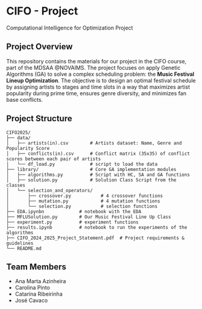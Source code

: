 # CIFO - Project
Computational Intelligence for Optimization Project

## Project Overview
This repository contains the materials for our project in the CIFO course, part of the MDSAA @NOVAIMS. The project focuses on apply Genetic Algorithms (GA) to solve a complex scheduling problem: the **Music Festival Lineup Optimization**. The objective is to design an optimal festival schedule by assigning artists to stages and time slots in a way that maximizes artist popularity during prime time, ensures genre diversity, and minimizes fan base conflicts.

## Project Structure

```text
CIFO2025/
├── data/
│   ├── artists(in).csv        # Artists dataset: Name, Genre and Popularity Score
│   ├── conflicts(in).csv      # Conflict matrix (35x35) of conflict scores between each pair of artists
│   └── df_load.py             # script to load the data
├── library/                   # Core GA implementation modules
│   ├── algorithms.py          # Script with HC, SA and GA functions
│   ├── solution.py            # Solution Class Script from the classes
│   └── selection_and_operators/
│       ├── crossover.py           # 4 crossover functions
│       ├── mutation.py            # 4 mutation functions
│       └── selection.py           # selection functions
├── EDA.ipynbn             # notebook with the EDA
├── MFLUSolution.py        # Our Music Festival Line Up Class
├── experiment.py          # experiment functions
├── results.ipynb          # notebook to run the experiments of the algorithms
├── CIFO_2024_2025_Project_Statement.pdf  # Project requirements & guidelines
└── README.md
```

## Team Members
- Ana Marta Azinheira
- Carolina Pinto
- Catarina Ribeirinha
- José Cavaco

